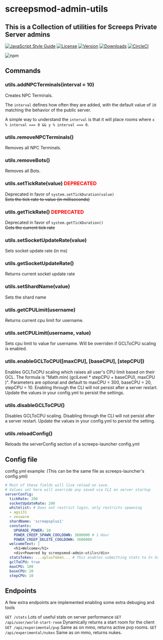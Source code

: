 # screepsmod-admin-utils

## This is a Collection of utilities for Screeps Private Server admins

[![JavaScript Style Guide](https://img.shields.io/badge/code_style-standard-brightgreen.svg)](https://standardjs.com)
[![License](https://img.shields.io/npm/l/screepsmod-admin-utils.svg)](https://npmjs.com/package/screepsmod-admin-utils)
[![Version](https://img.shields.io/npm/v/screepsmod-admin-utils.svg)](https://npmjs.com/package/screepsmod-admin-utils)
[![Downloads](https://img.shields.io/npm/dw/screepsmod-admin-utils.svg)](https://npmjs.com/package/screepsmod-admin-utils)
[![CircleCI](https://circleci.com/gh/screepsmods/screepsmod-admin-utils/tree/master.svg?style=shield)](https://circleci.com/gh/screepsmods/screepsmod-admin-utils/tree/master)

![npm](https://nodei.co/npm/screepsmod-admin-utils.png "NPM")

## Commands

### utils.addNPCTerminals(interval = 10)

Creates NPC Terminals.

The `interval` defines how often they are added, with the default value of `10` matching the behavior of the public server.

A simple way to understand the `interval` is that it will place rooms where `x % interval === 0 && y % interval === 0`.

### utils.removeNPCTerminals()

Removes all NPC Terminals.

### utils.removeBots()

Removes all Bots.

### utils.setTickRate(value) <span style="color:red">DEPRECATED</span>

Deprecated in favor of `system.setTickDuration(value)`   
~~Sets the tick rate to value (in milliseconds)~~

### utils.getTickRate() <span style="color:red">DEPRECATED</span>

Deprecated in favor of `system.getTickDuration()`   
~~Gets the current tick rate~~

### utils.setSocketUpdateRate(value)

Sets socket update rate (in ms)

### utils.getSocketUpdateRate() 

Returns current socket update rate

### utils.setShardName(value)

Sets the shard name

### utils.getCPULimit(username)

Returns current cpu limit for username.

### utils.setCPULimit(username, value)

Sets cpu limit to value for username. Will be overriden if GCLToCPU scaling is enabled.

### utils.enableGCLToCPU([maxCPU], [baseCPU], [stepCPU])

Enables GCLToCPU scaling which raises all user's CPU limit based on their GCL. The formula is "Math.min( (gclLevel * stepCPU + baseCPU), maxCPU )". Parameters are optional and default to maxCPU = 300, baseCPU = 20, stepCPU = 10. Enabling through the CLI will not persist after a server restart. Update the values in your config.yml to persist the settings.

### utils.disableGCLToCPU()

Disables GCLToCPU scaling. Disabling through the CLI will not persist after a server restart. Update the values in your config.yml to persist the setting.

### utils.reloadConfig() 

Reloads the serverConfig section of a screeps-launcher config.yml

## Config file

config.yml example: (This can be the same file as screeps-launcher's config.yml)
```yaml
# Most of these fields will live reload on save. 
# Values set here will override any saved via CLI on server startup
serverConfig: 
  tickRate: 200
  socketUpdateRate: 200
  whitelist: # Does not restrict login, only restricts spawning
  - ags131
  - zeswarm
  shardName: 'screepsplus1'
  constants:
    UPGRADE_POWER: 10
    POWER_CREEP_SPAWN_COOLDOWN: 3600000 # 1 Hour
    POWER_CREEP_DELETE_COOLDOWN: 3600000
  welcomeText: |
    <h1>Welcome</h1>
    <div>Powered by screepsmod-admin-utils</div>
  statsToken: ...splusToken... # This enables submitting stats to S+ Grafana. Note: shardName MUST be set
  gclToCPU: true
  maxCPU: 100
  baseCPU: 20
  stepCPU: 10
```

## Endpoints

A few extra endpoints are implemented enabling some extra debuging and tools

`GET /stats` Lots of useful stats on server performance
`GET /api/user/world-start-room` Dynamically returns a start room for the client
`GET /api/experimental/pvp` Same as on mmo, returns active pvp rooms.
`GET /api/experimental/nukes` Same as on mmo, returns nukes.
